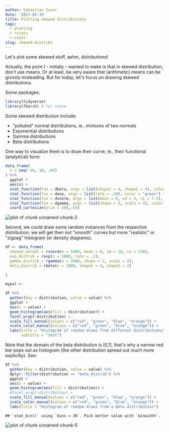 ```yaml
---
author: Sebastian Sauer
date: '2017-04-19'
title: Plotting skewed distributions
tags:
  - plotting
  - rstats
  - stats
slug: skewed-distribs
---
```



Let's plot some skewed stuff, aehm, distributions!

Actually, the point I - initially - wanted to make is that in skewed distribution, don't use means. Or at least, be very aware that (arithmetic) means can be grossly misleading. But for today, let's focus on drawing skewed distributions.

Some packages:

```r
library(tidyverse)
library(fGarch) # for snorm
```


Some skewed distribution include:

- "polluted" normal distributions, ie., mixtures of two normals
- Exponential distributions
- Gamma distributions
- Beta distributions


One way to visualize them is to draw their curve, ie., their functional (analytical) form:





```r
data_frame(
  x = seq(-10, 10, .05)
) %>% 
  ggplot +
  aes(x) +
  stat_function(fun = dbeta, args = list(shape1 = 4, shape2 = 4), color = "red") +
  stat_function(fun = dexp, args = list(rate = .10), color = "green") +
  stat_function(fun = dsnorm, args = list(mean = 0, sd = 3, xi = 7.5), color = "blue") +
  stat_function(fun = dgamma, args = list(shape = 2, scale = 2), color = "orange") +
  coord_cartesian(ylim = c(0,.5))
```

![plot of chunk unnamed-chunk-2](https://sebastiansauer.github.io/images/2017-04-19/figure/unnamed-chunk-2-1.png)


Second, we could draw some random instances from the respective distribution; we will get then not "smooth" curves but more "realistic" or "zigzag" histogram (or density diagrams).



```r
df <- data_frame(
  skewed_normal = rsnorm(n = 1000, mean = 0, sd = 18, xi = 130),
  exp_distrib = rexp(n = 1000, rate = .1),
  gamma_distrib = rgamma(n = 1000, shape = 2, scale = 2),
  beta_distrib = rbeta(n = 1000, shape1 = 4, shape2 = 2)
  
)
```


```r
mypal <- 

df %>% 
  gather(key = distribution, value = value) %>% 
  ggplot +
  aes(x = value) +
  geom_histogram(aes(fill = distribution)) +
  facet_wrap(~distribution) +
  scale_fill_manual(values = c("red", "green", "blue", "orange")) +
  scale_color_manual(values = c("red", "green", "blue", "orange")) +
  labs(title = "Histogram of random draws from different distributions",
       subtitle = "test")
```


Note that the domain of the beta distribution is [0,1], that's why a narrow red bar pops out as histogram (the other distribution spread out much more explicitly). See:


```r
df %>% 
  gather(key = distribution, value = value) %>% 
  dplyr::filter(distribution == "beta_distrib") %>% 
  ggplot +
  aes(x = value) +
  geom_histogram(aes(fill = distribution)) +
  #facet_wrap(~distribution) +
  scale_fill_manual(values = c("red", "green", "blue", "orange")) +
  scale_color_manual(values = c("red", "green", "blue", "orange")) +
  labs(title = "Histogram of random draws from a Beta distribution")
```

```
## `stat_bin()` using `bins = 30`. Pick better value with `binwidth`.
```

![plot of chunk unnamed-chunk-5](https://sebastiansauer.github.io/images/2017-04-19/figure/unnamed-chunk-5-1.png)

